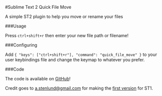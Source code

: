 #Sublime Text 2 Quick File Move

A simple ST2 plugin to help you move or rename your files

###Usage

Press `ctrl+shift+r` then enter your new file path or filename!

###Configuring

Add `{ "keys": ["ctrl+shift+r"], "command": "quick_file_move" }` to your user keybindings file and change
the keymap to whatever you prefer.

###Code

The code is available on [GitHub](https://github.com/wulftone/sublime-text-2-quick-file-move)!

Credit goes to [a.stenlund@gmail.com]() for making the
[first version](http://sublime-text-community-packages.googlecode.com/svn/trunk/QuickRename/) for ST1.
